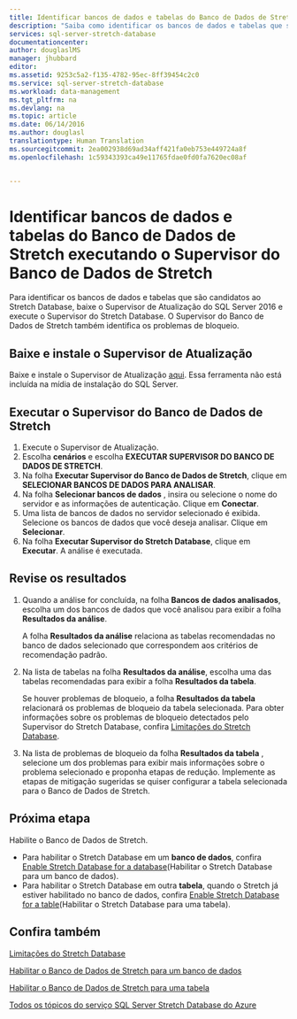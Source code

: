 ```yaml
---
title: Identificar bancos de dados e tabelas do Banco de Dados de Stretch executando o Supervisor do Banco de Dados de Stretch | Microsoft Docs
description: "Saiba como identificar os bancos de dados e tabelas que são candidatos ao Banco de Dados de Stretch."
services: sql-server-stretch-database
documentationcenter: 
author: douglaslMS
manager: jhubbard
editor: 
ms.assetid: 9253c5a2-f135-4782-95ec-8ff39454c2c0
ms.service: sql-server-stretch-database
ms.workload: data-management
ms.tgt_pltfrm: na
ms.devlang: na
ms.topic: article
ms.date: 06/14/2016
ms.author: douglasl
translationtype: Human Translation
ms.sourcegitcommit: 2ea002938d69ad34aff421fa0eb753e449724a8f
ms.openlocfilehash: 1c59343393ca49e11765fdae0fd0fa7620ec08af


---
```

# <a name="identify-databases-and-tables-for-stretch-database-by-running-stretch-database-advisor"></a>Identificar bancos de dados e tabelas do Banco de Dados de Stretch executando o Supervisor do Banco de Dados de Stretch
Para identificar os bancos de dados e tabelas que são candidatos ao Stretch Database, baixe o Supervisor de Atualização do SQL Server 2016 e execute o Supervisor do Stretch Database. O Supervisor do Banco de Dados de Stretch também identifica os problemas de bloqueio.

## <a name="download-and-install-upgrade-advisor"></a>Baixe e instale o Supervisor de Atualização
Baixe e instale o Supervisor de Atualização [aqui](http://go.microsoft.com/fwlink/?LinkID=613421). Essa ferramenta não está incluída na mídia de instalação do SQL Server.

## <a name="run-the-stretch-database-advisor"></a>Executar o Supervisor do Banco de Dados de Stretch
1. Execute o Supervisor de Atualização.
2. Escolha **cenários** e escolha **EXECUTAR SUPERVISOR DO BANCO DE DADOS DE STRETCH**.
3. Na folha **Executar Supervisor do Banco de Dados de Stretch**, clique em **SELECIONAR BANCOS DE DADOS PARA ANALISAR**.
4. Na folha **Selecionar bancos de dados** , insira ou selecione o nome do servidor e as informações de autenticação. Clique em **Conectar**.
5. Uma lista de bancos de dados no servidor selecionado é exibida. Selecione os bancos de dados que você deseja analisar. Clique em **Selecionar**.
6. Na folha **Executar Supervisor do Stretch Database**, clique em **Executar**.  A análise é executada.

## <a name="review-the-results"></a>Revise os resultados
1. Quando a análise for concluída, na folha **Bancos de dados analisados**, escolha um dos bancos de dados que você analisou para exibir a folha **Resultados da análise**.
   
   A folha **Resultados da análise** relaciona as tabelas recomendadas no banco de dados selecionado que correspondem aos critérios de recomendação padrão.
2. Na lista de tabelas na folha **Resultados da análise**, escolha uma das tabelas recomendadas para exibir a folha **Resultados da tabela**.
   
   Se houver problemas de bloqueio, a folha **Resultados da tabela** relacionará os problemas de bloqueio da tabela selecionada. Para obter informações sobre os problemas de bloqueio detectados pelo Supervisor do Stretch Database, confira [Limitações do Stretch Database](sql-server-stretch-database-limitations.md).
3. Na lista de problemas de bloqueio da folha **Resultados da tabela** , selecione um dos problemas para exibir mais informações sobre o problema selecionado e proponha etapas de redução. Implemente as etapas de mitigação sugeridas se quiser configurar a tabela selecionada para o Banco de Dados de Stretch.

## <a name="next-step"></a>Próxima etapa
Habilite o Banco de Dados de Stretch.

* Para habilitar o Stretch Database em um **banco de dados**, confira [Enable Stretch Database for a database](sql-server-stretch-database-enable-database.md)(Habilitar o Stretch Database para um banco de dados).
* Para habilitar o Stretch Database em outra **tabela**, quando o Stretch já estiver habilitado no banco de dados, confira [Enable Stretch Database for a table](sql-server-stretch-database-enable-table.md)(Habilitar o Stretch Database para uma tabela).

## <a name="see-also"></a>Confira também
[Limitações do Stretch Database](sql-server-stretch-database-limitations.md)

[Habilitar o Banco de Dados de Stretch para um banco de dados](sql-server-stretch-database-enable-database.md)

[Habilitar o Banco de Dados de Stretch para uma tabela](sql-server-stretch-database-enable-table.md)

[Todos os tópicos do serviço SQL Server Stretch Database do Azure](sql-server-stretch-database-index-all-articles.md)




<!--HONumber=Nov16_HO3-->



